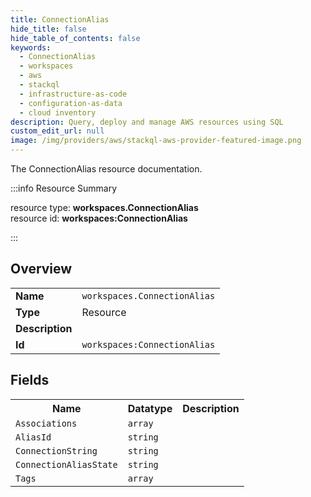 ```yaml
---
title: ConnectionAlias
hide_title: false
hide_table_of_contents: false
keywords:
  - ConnectionAlias
  - workspaces
  - aws
  - stackql
  - infrastructure-as-code
  - configuration-as-data
  - cloud inventory
description: Query, deploy and manage AWS resources using SQL
custom_edit_url: null
image: /img/providers/aws/stackql-aws-provider-featured-image.png
---
```

The ConnectionAlias resource documentation.

:::info Resource Summary

<div class="row">
<div class="providerDocColumn">
<span>resource type:&nbsp;<b>workspaces.ConnectionAlias</b></span><br />
<span>resource id:&nbsp;<b>workspaces:ConnectionAlias</b></span><br />
</div>
</div>

:::

## Overview
<table><tbody>
<tr><td><b>Name</b></td><td><code>workspaces.ConnectionAlias</code></td></tr>
<tr><td><b>Type</b></td><td>Resource</td></tr>
<tr><td><b>Description</b></td><td></td></tr>
<tr><td><b>Id</b></td><td><code>workspaces:ConnectionAlias</code></td></tr>
</tbody></table>

## Fields
<table><tbody>
<tr><th>Name</th><th>Datatype</th><th>Description</th></tr>
<tr><td><code>Associations</code></td><td><code>array</code></td><td></td></tr><tr><td><code>AliasId</code></td><td><code>string</code></td><td></td></tr><tr><td><code>ConnectionString</code></td><td><code>string</code></td><td></td></tr><tr><td><code>ConnectionAliasState</code></td><td><code>string</code></td><td></td></tr><tr><td><code>Tags</code></td><td><code>array</code></td><td></td></tr>
</tbody></table>
